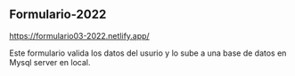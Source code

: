 ## Formulario-2022

https://formulario03-2022.netlify.app/

Este formulario valida los datos del usurio y lo sube a una base de datos en Mysql server en local.
